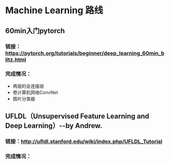 # Machine Learning 路线

## 60min入门pytorch
### 链接：https://pytorch.org/tutorials/beginner/deep_learning_60min_blitz.html
### 完成情况：
- 两层的全连接层
- 卷计算机网络ConvNet
- 图片分类器

## UFLDL（Unsupervised Feature Learning and Deep Learning）--by Andrew.
### 链接：http://ufldl.stanford.edu/wiki/index.php/UFLDL_Tutorial
### 完成情况：

